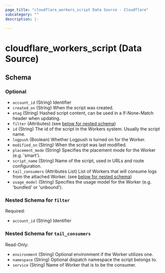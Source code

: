 ```yaml
---
page_title: "cloudflare_workers_script Data Source - Cloudflare"
subcategory: ""
description: |-
  
---
```


# cloudflare_workers_script (Data Source)




<!-- schema generated by tfplugindocs -->
## Schema

### Optional

- `account_id` (String) Identifier
- `created_on` (String) When the script was created.
- `etag` (String) Hashed script content, can be used in a If-None-Match header when updating.
- `filter` (Attributes) (see [below for nested schema](#nestedatt--filter))
- `id` (String) The id of the script in the Workers system. Usually the script name.
- `logpush` (Boolean) Whether Logpush is turned on for the Worker.
- `modified_on` (String) When the script was last modified.
- `placement_mode` (String) Specifies the placement mode for the Worker (e.g. 'smart').
- `script_name` (String) Name of the script, used in URLs and route configuration.
- `tail_consumers` (Attributes List) List of Workers that will consume logs from the attached Worker. (see [below for nested schema](#nestedatt--tail_consumers))
- `usage_model` (String) Specifies the usage model for the Worker (e.g. 'bundled' or 'unbound').

<a id="nestedatt--filter"></a>
### Nested Schema for `filter`

Required:

- `account_id` (String) Identifier


<a id="nestedatt--tail_consumers"></a>
### Nested Schema for `tail_consumers`

Read-Only:

- `environment` (String) Optional environment if the Worker utilizes one.
- `namespace` (String) Optional dispatch namespace the script belongs to.
- `service` (String) Name of Worker that is to be the consumer.


